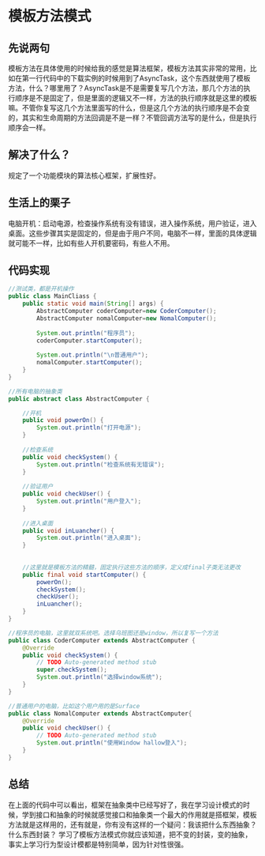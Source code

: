 # 模板方法模式
## 先说两句
模板方法在具体使用的时候给我的感觉是算法框架，模板方法其实非常的常用，比如在第一行代码中的下载实例的时候用到了AsyncTask，这个东西就使用了模板方法，什么？哪里用了？AsyncTask是不是需要复写几个方法，那几个方法的执行顺序是不是固定了，但是里面的逻辑又不一样，方法的执行顺序就是这里的模板嘛。不管你复写这几个方法里面写的什么，但是这几个方法的执行顺序是不会变的，其实和生命周期的方法回调是不是一样？不管回调方法写的是什么，但是执行顺序会一样。
## 解决了什么？
规定了一个功能模块的算法核心框架，扩展性好。
## 生活上的栗子
电脑开机：启动电源，检查操作系统有没有错误，进入操作系统，用户验证，进入桌面。这些步骤其实是固定的，但是由于用户不同，电脑不一样，里面的具体逻辑就可能不一样，比如有些人开机要密码，有些人不用。
## 代码实现
~~~java
//测试类，都是开机操作
public class MainCliass {
	public static void main(String[] args) {
		AbstractComputer coderComputer=new CoderComputer();
		AbstractComputer nomalComputer=new NomalComputer();
		
		System.out.println("程序员");
		coderComputer.startComputer();
		
		System.out.println("\n普通用户");
		nomalComputer.startComputer();
	}
}
~~~

~~~java
//所有电脑的抽象类
public abstract class AbstractComputer {

	//开机
	public void powerOn() {
		System.out.println("打开电源");
	}
	
	//检查系统
	public void checkSystem() {
		System.out.println("检查系统有无错误");
	}
	
	//验证用户
	public void checkUser() {
		System.out.println("用户登入");
	}
	
	//进入桌面
	public void inLuancher() {
		System.out.println("进入桌面");
	}
	
	
	//这里就是模板方法的精髓，固定执行这些方法的顺序，定义成final子类无法更改
	public final void startComputer() {
		powerOn();
		checkSystem();
		checkUser();
		inLuancher();
	}
}
~~~

~~~java
//程序员的电脑，这里就双系统吧。选择乌班图还是window，所以复写一个方法
public class CoderComputer extends AbstractComputer {
	@Override
	public void checkSystem() {
		// TODO Auto-generated method stub
		super.checkSystem();
		System.out.println("选择window系统");
	}
}
~~~

~~~java
//普通用户的电脑，比如这个用户用的是Surface
public class NomalComputer extends AbstractComputer{
	@Override
	public void checkUser() {
		// TODO Auto-generated method stub
		System.out.println("使用Window hallow登入");
	}
}
~~~

## 总结
在上面的代码中可以看出，框架在抽象类中已经写好了，我在学习设计模式的时候，学到接口和抽象的时候就感觉接口和抽象类一个最大的作用就是搭框架，模板方法就是这样用的，还有就是，你有没有这样的一个疑问：我该把什么东西抽象？什么东西封装？ 学习了模板方法模式你就应该知道，把不变的封装，变的抽象，事实上学习行为型设计模都是特别简单，因为针对性很强。